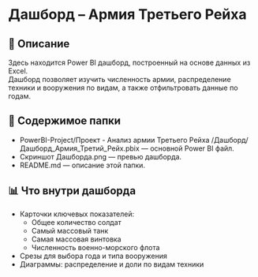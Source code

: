 # Дашборд – Армия Третьего Рейха  

## 📌 Описание  
Здесь находится Power BI дашборд, построенный на основе данных из Excel.  
Дашборд позволяет изучить численность армии, распределение техники и вооружения по видам, а также отфильтровать данные по годам.  

## 📂 Содержимое папки  
- PowerBI-Project/Проект - Анализ армии Третьего Рейха
/Дашборд/Дашборд_Армия_Третий_Рейх.pbix — основной Power BI файл.  
- Скриншот Дашборда.png — превью дашборда.  
- README.md — описание этой папки.  

## 📊 Что внутри дашборда  
- Карточки ключевых показателей:  
  - Общее количество солдат  
  - Самый массовый танк  
  - Самая массовая винтовка  
  - Численность военно-морского флота  
- Срезы для выбора года и типа вооружения  
- Диаграммы: распределение и доли по видам техники
